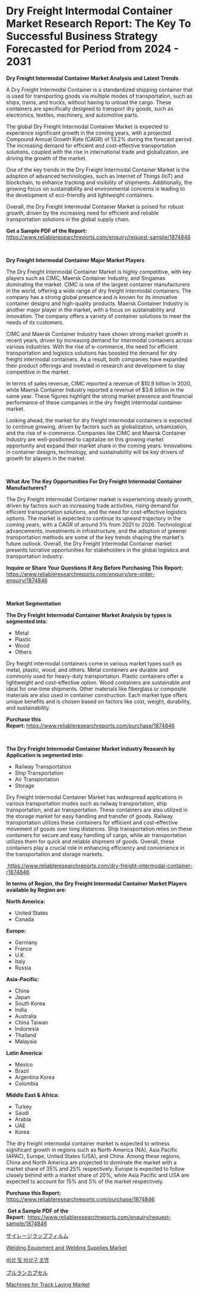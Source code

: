 <p><h1>Dry Freight Intermodal Container Market Research Report: The Key To Successful Business Strategy Forecasted for Period from 2024 - 2031</h1></p><p><strong>Dry Freight Intermodal Container Market Analysis and Latest Trends</strong></p>
<p><p>A Dry Freight Intermodal Container is a standardized shipping container that is used for transporting goods via multiple modes of transportation, such as ships, trains, and trucks, without having to unload the cargo. These containers are specifically designed to transport dry goods, such as electronics, textiles, machinery, and automotive parts.</p><p>The global Dry Freight Intermodal Container Market is expected to experience significant growth in the coming years, with a projected Compound Annual Growth Rate (CAGR) of 13.2% during the forecast period. The increasing demand for efficient and cost-effective transportation solutions, coupled with the rise in international trade and globalization, are driving the growth of the market.</p><p>One of the key trends in the Dry Freight Intermodal Container Market is the adoption of advanced technologies, such as Internet of Things (IoT) and blockchain, to enhance tracking and visibility of shipments. Additionally, the growing focus on sustainability and environmental concerns is leading to the development of eco-friendly and lightweight containers.</p><p>Overall, the Dry Freight Intermodal Container Market is poised for robust growth, driven by the increasing need for efficient and reliable transportation solutions in the global supply chain.</p></p>
<p><strong>Get a Sample PDF of the Report:&nbsp;</strong> <a href="https://www.reliableresearchreports.com/enquiry/request-sample/1874846">https://www.reliableresearchreports.com/enquiry/request-sample/1874846</a></p>
<p>&nbsp;</p>
<p><strong>Dry Freight Intermodal Container Major Market Players</strong></p>
<p><p>The Dry Freight Intermodal Container Market is highly competitive, with key players such as CIMC, Maersk Container Industry, and Singamas dominating the market. CIMC is one of the largest container manufacturers in the world, offering a wide range of dry freight intermodal containers. The company has a strong global presence and is known for its innovative container designs and high-quality products. Maersk Container Industry is another major player in the market, with a focus on sustainability and innovation. The company offers a variety of container solutions to meet the needs of its customers.</p><p>CIMC and Maersk Container Industry have shown strong market growth in recent years, driven by increasing demand for intermodal containers across various industries. With the rise of e-commerce, the need for efficient transportation and logistics solutions has boosted the demand for dry freight intermodal containers. As a result, both companies have expanded their product offerings and invested in research and development to stay competitive in the market.</p><p>In terms of sales revenue, CIMC reported a revenue of $10.9 billion in 2020, while Maersk Container Industry reported a revenue of $3.6 billion in the same year. These figures highlight the strong market presence and financial performance of these companies in the dry freight intermodal container market.</p><p>Looking ahead, the market for dry freight intermodal containers is expected to continue growing, driven by factors such as globalization, urbanization, and the rise of e-commerce. Companies like CIMC and Maersk Container Industry are well-positioned to capitalize on this growing market opportunity and expand their market share in the coming years. Innovations in container designs, technology, and sustainability will be key drivers of growth for players in the market.</p></p>
<p>&nbsp;</p>
<p><strong>What Are The Key Opportunities For Dry Freight Intermodal Container Manufacturers?</strong></p>
<p><p>The Dry Freight Intermodal Container market is experiencing steady growth, driven by factors such as increasing trade activities, rising demand for efficient transportation solutions, and the need for cost-effective logistics options. The market is expected to continue its upward trajectory in the coming years, with a CAGR of around 5% from 2021 to 2026. Technological advancements, investments in infrastructure, and the adoption of greener transportation methods are some of the key trends shaping the market's future outlook. Overall, the Dry Freight Intermodal Container market presents lucrative opportunities for stakeholders in the global logistics and transportation industry.</p></p>
<p><strong>Inquire or Share Your Questions If Any Before Purchasing This Report:</strong> <a href="https://www.reliableresearchreports.com/enquiry/pre-order-enquiry/1874846">https://www.reliableresearchreports.com/enquiry/pre-order-enquiry/1874846</a></p>
<p>&nbsp;</p>
<p><strong>Market Segmentation</strong></p>
<p><strong>The Dry Freight Intermodal Container Market Analysis by types is segmented into:</strong></p>
<p><ul><li>Metal</li><li>Plastic</li><li>Wood</li><li>Others</li></ul></p>
<p><p>Dry freight intermodal containers come in various market types such as metal, plastic, wood, and others. Metal containers are durable and commonly used for heavy-duty transportation. Plastic containers offer a lightweight and cost-effective option. Wood containers are sustainable and ideal for one-time shipments. Other materials like fiberglass or composite materials are also used in container construction. Each market type offers unique benefits and is chosen based on factors like cost, weight, durability, and sustainability.</p></p>
<p><strong>Purchase this Report:&nbsp;</strong><a href="https://www.reliableresearchreports.com/purchase/1874846">https://www.reliableresearchreports.com/purchase/1874846</a></p>
<p>&nbsp;</p>
<p><strong>The Dry Freight Intermodal Container Market Industry Research by Application is segmented into:</strong></p>
<p><ul><li>Railway Transportation</li><li>Ship Transportation</li><li>Air Transportation</li><li>Storage</li></ul></p>
<p><p>Dry Freight Intermodal Container Market has widespread applications in various transportation modes such as railway transportation, ship transportation, and air transportation. These containers are also utilized in the storage market for easy handling and transfer of goods. Railway transportation utilizes these containers for efficient and cost-effective movement of goods over long distances. Ship transportation relies on these containers for secure and easy handling of cargo, while air transportation utilizes them for quick and reliable shipment of goods. Overall, these containers play a crucial role in enhancing efficiency and convenience in the transportation and storage markets.</p></p>
<p><a href="https://www.reliableresearchreports.com/dry-freight-intermodal-container-r1874846">&nbsp;https://www.reliableresearchreports.com/dry-freight-intermodal-container-r1874846</a></p>
<p><strong>In terms of Region, the Dry Freight Intermodal Container Market Players available by Region are:</strong></p>
<p>
    <p> <strong> North America: </strong>
        <ul>
            <li>United States</li>
            <li>Canada</li>
        </ul>
        </p> 
    <p> <strong> Europe: </strong>
        <ul>
            <li>Germany</li>
            <li>France</li>
            <li>U.K.</li>
            <li>Italy</li>
            <li>Russia</li>
        </ul>
        </p> 
    <p> <strong> Asia-Pacific: </strong>
        <ul>
            <li>China</li>
            <li>Japan</li>
            <li>South Korea</li>
            <li>India</li>
            <li>Australia</li>
            <li>China Taiwan</li>
            <li>Indonesia</li>
            <li>Thailand</li>
            <li>Malaysia</li>
        </ul>
        </p> 
    <p> <strong> Latin America: </strong>
        <ul>
            <li>Mexico</li>
            <li>Brazil</li>
            <li>Argentina Korea</li>
            <li>Colombia</li>
        </ul>
        </p> 
    <p> <strong> Middle East & Africa: </strong>
        <ul>
            <li>Turkey</li>
            <li>Saudi</li>
            <li>Arabia</li>
            <li>UAE</li>
            <li>Korea</li>
        </ul>
    </p>
    </p>
<p><p>The dry freight intermodal container market is expected to witness significant growth in regions such as North America (NA), Asia Pacific (APAC), Europe, United States (USA), and China. Among these regions, China and North America are projected to dominate the market with a market share of 35% and 25% respectively. Europe is expected to follow closely behind with a market share of 20%, while Asia Pacific and USA are expected to account for 15% and 5% of the market respectively.</p></p>
<p><strong>Purchase this Report: </strong><a href="https://www.reliableresearchreports.com/purchase/1874846">https://www.reliableresearchreports.com/purchase/1874846</a></p>
<p>&nbsp;<strong>Get a Sample PDF of the Report:&nbsp;&nbsp;</strong><a href="https://www.reliableresearchreports.com/enquiry/request-sample/1874846">https://www.reliableresearchreports.com/enquiry/request-sample/1874846</a></p>
<p><strong></strong></p>
<p><p><a href="https://github.com/mm14022023/Market-Research-Report-List-1/blob/main/419816043617.md">サイレージラップフィルム</a></p><p><a href="https://github.com/dx0328/Market-Research-Report-List-2/blob/main/welding-equipment-and-welding-supplies-market.md">Welding Equipment and Welding Supplies Market</a></p><p><a href="https://github.com/fernandotryO5lson96765/Market-Research-Report-List-1/blob/main/116780840101.md">비상 및 비상구 조명</a></p><p><a href="https://github.com/RudySimonis2023/Market-Research-Report-List-1/blob/main/967534843618.md">プルランカプセル</a></p><p><a href="https://github.com/Glendatilghmankmgz0rbhwpy/Market-Research-Report-List-2/blob/main/machines-for-track-laying-market.md">Machines for Track Laying Market</a></p></p>